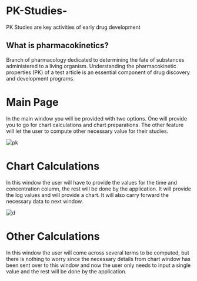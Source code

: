 # PK-Studies-
PK Studies are key activities of early drug development

## What is pharmacokinetics?

Branch of pharmacology dedicated to determining the fate of substances administered to a living organism. Understanding the pharmacokinetic properties (PK) of a 
test article is an essential component of drug discovery and development programs. 

# Main Page

In the main window you will be provided with two options. One will provide you to go for chart calculations and chart preparations. The 
other feature will let the user to compute other necessary value for their studies.

![pk](https://user-images.githubusercontent.com/40135714/41210588-54960978-6d50-11e8-9a66-8448f1f2b203.png)

# Chart Calculations

In this window the user will have to provide the values for the time and concentration column, the rest will be done by the application.
It will provide the log values and will provide a chart. It will also carry forward the necessary data to next window.

![d](https://user-images.githubusercontent.com/40135714/41210810-72d3f11a-6d51-11e8-8d0a-52ea0ef4ab27.png)

# Other Calculations

In this window the user will come across several terms to be computed, but there is nothing to worry since the necessary details from chart window has been sent over to this window and now the user only needs to input a single value and the rest will be done by the application.
